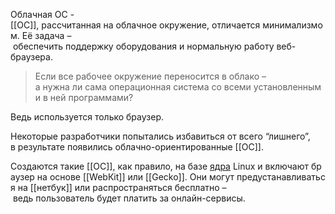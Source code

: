 Облачная ОС - [[ОС]], рассчитанная на облачное окружение, отличается минимализмом.
Её задача – обеспечить поддержку оборудования и нормальную работу веб-браузера.
>Если все рабочее окружение переносится в облако – а нужна ли сама операционная система со всеми установленными в ней программами?

Ведь используется только браузер.

Некоторые разработчики попытались избавиться от всего “лишнего”,
в результате появились облачно-ориентированные [[ОС]].

Создаются такие [[ОС]], как правило, на базе [ядра](5.%20Основные%20понятия%20и%20состав%20ОС/Ядро.md) Linuх и включают браузер на основе [[WebКit]] или [[Gecko]]. Они могут предустанавливаться на [[нетбук]] или распространяться бесплатно – ведь пользователь будет платить за онлайн-сервисы.